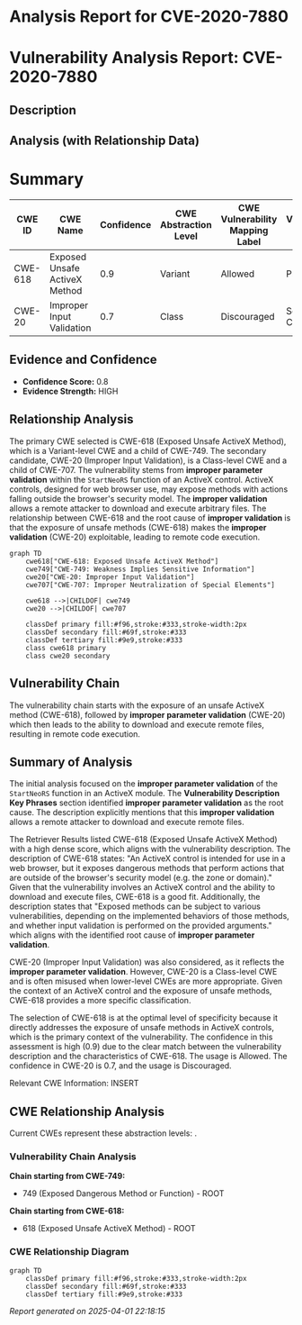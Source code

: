 # Analysis Report for CVE-2020-7880

# Vulnerability Analysis Report: CVE-2020-7880

## Description



## Analysis (with Relationship Data)

# Summary
| CWE ID | CWE Name | Confidence | CWE Abstraction Level | CWE Vulnerability Mapping Label | CWE-Vulnerability Mapping Notes |
|---|---|---|---|---|---|
| CWE-618 | Exposed Unsafe ActiveX Method | 0.9 | Variant | Allowed | Primary CWE |
| CWE-20 | Improper Input Validation | 0.7 | Class | Discouraged | Secondary Candidate |

## Evidence and Confidence

*   **Confidence Score:** 0.8
*   **Evidence Strength:** HIGH

## Relationship Analysis
The primary CWE selected is CWE-618 (Exposed Unsafe ActiveX Method), which is a Variant-level CWE and a child of CWE-749. The secondary candidate, CWE-20 (Improper Input Validation), is a Class-level CWE and a child of CWE-707. The vulnerability stems from **improper parameter validation** within the `StartNeoRS` function of an ActiveX control. ActiveX controls, designed for web browser use, may expose methods with actions falling outside the browser's security model. The **improper validation** allows a remote attacker to download and execute arbitrary files. The relationship between CWE-618 and the root cause of **improper validation** is that the exposure of unsafe methods (CWE-618) makes the **improper validation** (CWE-20) exploitable, leading to remote code execution.

```mermaid
graph TD
    cwe618["CWE-618: Exposed Unsafe ActiveX Method"]
    cwe749["CWE-749: Weakness Implies Sensitive Information"]
    cwe20["CWE-20: Improper Input Validation"]
    cwe707["CWE-707: Improper Neutralization of Special Elements"]
    
    cwe618 -->|CHILDOF| cwe749
    cwe20 -->|CHILDOF| cwe707
    
    classDef primary fill:#f96,stroke:#333,stroke-width:2px
    classDef secondary fill:#69f,stroke:#333
    classDef tertiary fill:#9e9,stroke:#333
    class cwe618 primary
    class cwe20 secondary
```

## Vulnerability Chain
The vulnerability chain starts with the exposure of an unsafe ActiveX method (CWE-618), followed by **improper parameter validation** (CWE-20) which then leads to the ability to download and execute remote files, resulting in remote code execution.

## Summary of Analysis
The initial analysis focused on the **improper parameter validation** of the `StartNeoRS` function in an ActiveX module. The **Vulnerability Description Key Phrases** section identified **improper parameter validation** as the root cause. The description explicitly mentions that this **improper validation** allows a remote attacker to download and execute remote files.

The Retriever Results listed CWE-618 (Exposed Unsafe ActiveX Method) with a high dense score, which aligns with the vulnerability description. The description of CWE-618 states: "An ActiveX control is intended for use in a web browser, but it exposes dangerous methods that perform actions that are outside of the browser's security model (e.g. the zone or domain)." Given that the vulnerability involves an ActiveX control and the ability to download and execute files, CWE-618 is a good fit. Additionally, the description states that "Exposed methods can be subject to various vulnerabilities, depending on the implemented behaviors of those methods, and whether input validation is performed on the provided arguments." which aligns with the identified root cause of **improper parameter validation**.

CWE-20 (Improper Input Validation) was also considered, as it reflects the **improper parameter validation**. However, CWE-20 is a Class-level CWE and is often misused when lower-level CWEs are more appropriate. Given the context of an ActiveX control and the exposure of unsafe methods, CWE-618 provides a more specific classification.

The selection of CWE-618 is at the optimal level of specificity because it directly addresses the exposure of unsafe methods in ActiveX controls, which is the primary context of the vulnerability. The confidence in this assessment is high (0.9) due to the clear match between the vulnerability description and the characteristics of CWE-618. The usage is Allowed.
The confidence in CWE-20 is 0.7, and the usage is Discouraged.

Relevant CWE Information:
INSERT


## CWE Relationship Analysis

Current CWEs represent these abstraction levels: .


### Vulnerability Chain Analysis

**Chain starting from CWE-749:**
- 749 (Exposed Dangerous Method or Function) - ROOT


**Chain starting from CWE-618:**
- 618 (Exposed Unsafe ActiveX Method) - ROOT



### CWE Relationship Diagram

```mermaid
graph TD
    classDef primary fill:#f96,stroke:#333,stroke-width:2px
    classDef secondary fill:#69f,stroke:#333
    classDef tertiary fill:#9e9,stroke:#333
```



*Report generated on 2025-04-01 22:18:15*
